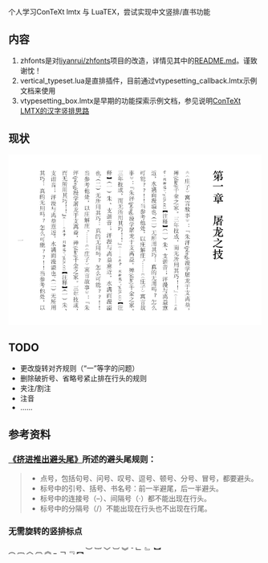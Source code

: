 个人学习ConTeXt lmtx 与 LuaTEX，尝试实现中文竖排/直书功能

## 内容

1. zhfonts是对[liyanrui/zhfonts](https://github.com/liyanrui/zhfonts)项目的改造，详情见其中的[README.md](zhfonts/README)。谨致谢忱！
1. vertical_typeset.lua是直排插件，目前通过vtypesetting_callback.lmtx示例文档来使用
1. vtypesetting_box.lmtx是早期的功能探索示例文档，参见说明[ConTeXt LMTX的汉字竖排思路](htttps://blog.xiiigame.com/2022-01-14-ConTeXt%20LMTX的汉字竖排思路/)

## 现状

![xz](https://github.com/Fusyong/vertical-typesetting/blob/master/img/README/2022-02-13-18-50-41.png)

## TODO 

* 更改旋转对齐规则（“一”等字的问题）
* 删除破折号、省略号紧止排在行头的规则
* 夹注/割注
* 注音
* ……

## 参考资料

### [《挤进推出避头尾》](https://www.thetype.com/2018/05/14501/)所述的避头尾规则：

> * 点号，包括句号、问号、叹号、逗号、顿号、分号、冒号，都要避头。
> * 标号中的引号、括号、书名号：前一半避尾，后一半避头。
> * 标号中的连接号（–）、间隔号（·）都不能出现在行头。
> * 标号中的分隔号（/）不能出现在行头也不出现在行尾。

### 无需旋转的竖排标点

︵ ︷ ︿ ︹ ︽ _ ﹁ ﹃ ︻ ︶ ︸ ﹀ ︺ ︾ ˉ ﹂ ﹄ ︼
